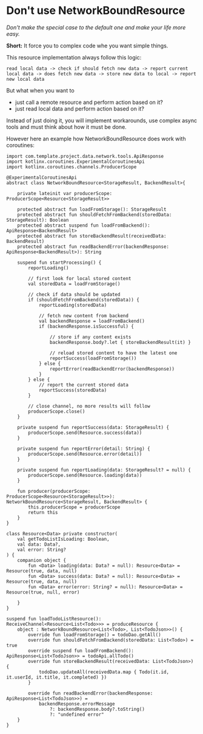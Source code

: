 # Don't use NetworkBoundResource

*Don't make the special case to the default one and make your life more easy.*

**Short:** It force you to complex code whe you want simple things.

This resource implementation always follow this logic:

`read local data -> check if should fetch new data -> report current local data -> does fetch new data -> store new data to local -> report new local data`

But what when you want to

* just call a remote resource and perform action based on it?
* just read local data and perform action based on it?

Instead of just doing it, you will implement workarounds, use complex async tools and must think about how it must be done.

However here an example how NetworkBoundResource does work with coroutines:

```
import com.template.project.data.network.tools.ApiResponse
import kotlinx.coroutines.ExperimentalCoroutinesApi
import kotlinx.coroutines.channels.ProducerScope

@ExperimentalCoroutinesApi
abstract class NetworkBoundResource<StorageResult, BackendResult>{

    private lateinit var producerScope: ProducerScope<Resource<StorageResult>>

    protected abstract fun loadFromStorage(): StorageResult
    protected abstract fun shouldFetchFromBackend(storedData: StorageResult): Boolean
    protected abstract suspend fun loadFromBackend(): ApiResponse<BackendResult>
    protected abstract fun storeBackendResult(receivedData: BackendResult)
    protected abstract fun readBackendError(backendResponse: ApiResponse<BackendResult>): String

    suspend fun startProcessing() {
        reportLoading()

        // first look for local stored content
        val storedData = loadFromStorage()

        // check if data should be updated
        if (shouldFetchFromBackend(storedData)) {
            reportLoading(storedData)

            // fetch new content from backend
            val backendResponse = loadFromBackend()
            if (backendResponse.isSuccessful) {

                // store if any content exists
                backendResponse.body?.let { storeBackendResult(it) }

                // reload stored content to have the latest one
                reportSuccess(loadFromStorage())
            } else {
                reportError(readBackendError(backendResponse))
            }
        } else {
            // report the current stored data
            reportSuccess(storedData)
        }

        // close channel, no more results will follow
        producerScope.close()
    }

    private suspend fun reportSuccess(data: StorageResult) {
        producerScope.send(Resource.success(data))
    }

    private suspend fun reportError(detail: String) {
        producerScope.send(Resource.error(detail))
    }

    private suspend fun reportLoading(data: StorageResult? = null) {
        producerScope.send(Resource.loading(data))
    }

    fun producer(producerScope: ProducerScope<Resource<StorageResult>>): NetworkBoundResource<StorageResult, BackendResult> {
        this.producerScope = producerScope
        return this
    }
}
```

```
class Resource<Data> private constructor(
    val getTodoListIsLoading: Boolean,
    val data: Data?,
    val error: String?
) {
    companion object {
        fun <Data> loading(data: Data? = null): Resource<Data> = Resource(true, data, null)
        fun <Data> success(data: Data? = null): Resource<Data> = Resource(true, data, null)
        fun <Data> error(error: String? = null): Resource<Data> = Resource(true, null, error)

    }
}
```

```
suspend fun loadTodoListResource(): ReceiveChannel<Resource<List<Todo>>> = produceResource {
    object : NetworkBoundResource<List<Todo>, List<TodoJson>>() {
        override fun loadFromStorage() = todoDao.getAll()
        override fun shouldFetchFromBackend(storedData: List<Todo>) = true
        override suspend fun loadFromBackend(): ApiResponse<List<TodoJson>> = todoApi.allTodo()
        override fun storeBackendResult(receivedData: List<TodoJson>) {
            todoDao.updateAll(receivedData.map { Todo(it.id, it.userId, it.title, it.completed) })
        }

        override fun readBackendError(backendResponse: ApiResponse<List<TodoJson>>) =
            backendResponse.errorMessage
                ?: backendResponse.body?.toString()
                ?: "undefined error"
    }
}
```